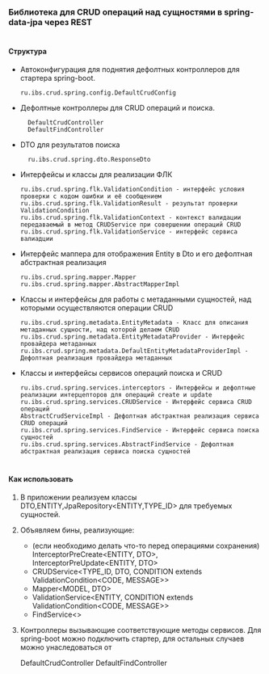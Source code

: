 ### Библиотека для CRUD операций над сущностями в spring-data-jpa через REST

#
#### Структура

* Автоконфигурация для поднятия дефолтных контроллеров для стартера spring-boot.

      ru.ibs.crud.spring.config.DefaultCrudConfig
  
* Дефолтные контроллеры для CRUD операций и поиска.
  
        DefaultCrudController
        DefaultFindController

* DTO для результатов поиска

        ru.ibs.crud.spring.dto.ResponseDto

* Интерфейсы и классы для реализации ФЛК 

      ru.ibs.crud.spring.flk.ValidationCondition - интерфейс условия проверки с кодом ошибки и её сообщением
      ru.ibs.crud.spring.flk.ValidationResult - результат проверки ValidationCondition
      ru.ibs.crud.spring.flk.ValidationContext - контекст валидации передаваемый в метод CRUDService при совершении операций CRUD
      ru.ibs.crud.spring.flk.ValidationService - интерфейс сервиса валиадции

* Интерфейс маппера для отображения Entity в Dto и его дефолтная абстрактная реализация

      ru.ibs.crud.spring.mapper.Mapper
      ru.ibs.crud.spring.mapper.AbstractMapperImpl

* Классы и интерфейсы для работы с метаданными сущностей, над которыми осуществляются операции CRUD

      ru.ibs.crud.spring.metadata.EntityMetadata - Класс для описания метаданных сущности, над которой делаем CRUD 
      ru.ibs.crud.spring.metadata.EntityMetadataProvider - Интерфейс провайдера метаданных
      ru.ibs.crud.spring.metadata.DefaultEntityMetadataProviderImpl - Дефолтная реализация провайдера метаданных

* Классы и интерфейсы сервисов операций поиска и CRUD

      ru.ibs.crud.spring.services.interceptors - Интерфейсы и дефолтные реализации интерцепторов для операций create и update
      ru.ibs.crud.spring.services.CRUDService - Интерфейс сервиса CRUD операций
      AbstractCrudServiceImpl - Дефолтная абстрактная реализация сервиса CRUD операций
      ru.ibs.crud.spring.services.FindService - Интерфейс сервиса поиска сущностей
      ru.ibs.crud.spring.services.AbstractFindService - Дефолтная абстрактная реализация сервиса поиска сущностей

#
#### Как использовать
1. В приложении реализуем классы DTO,ENTITY,JpaRepository<ENTITY,TYPE_ID> для требуемых сущностей.

2. Объявляем бины, реализующие:
    * (если необходимо делать что-то перед операциями сохранения) InterceptorPreCreate<ENTITY, DTO>, InterceptorPreUpdate<ENTITY, DTO>
    * CRUDService<TYPE_ID, DTO, CONDITION extends ValidationCondition<CODE, MESSAGE>>
    * Mapper<MODEL, DTO>
    * ValidationService<ENTITY, CONDITION extends ValidationCondition<CODE, MESSAGE>>
    * FindService<<DTO>>

3. Контроллеры вызывающие соответствующие методы сервисов. Для spring-boot можно подключить стартер, для остальных случаев можно унаследоваться от 
   

    DefaultCrudController
    DefaultFindController 